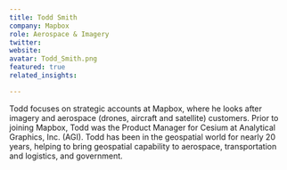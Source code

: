 ```yaml
---
title: Todd Smith
company: Mapbox
role: Aerospace & Imagery
twitter:
website:
avatar: Todd_Smith.png
featured: true
related_insights:

---
```

Todd focuses on strategic accounts at Mapbox, where he looks after imagery and aerospace (drones, aircraft and satellite) customers. Prior to joining Mapbox, Todd was the Product Manager for Cesium at Analytical Graphics, Inc. (AGI). Todd has been in the geospatial world for nearly 20 years, helping to bring geospatial capability to aerospace, transportation and logistics, and government.
